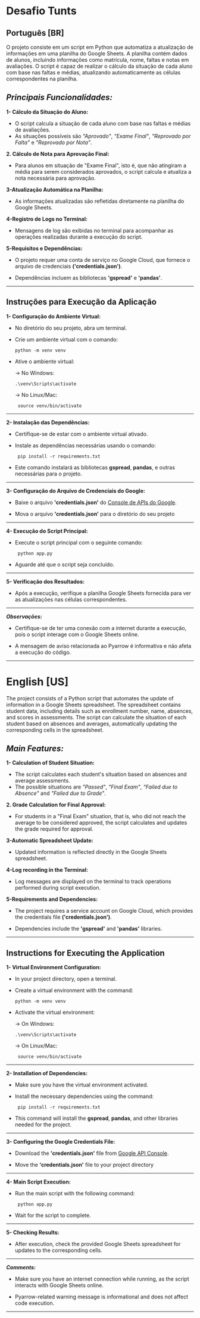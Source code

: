 
# Desafio Tunts
## Português [BR]

O projeto consiste em um script em Python que automatiza a atualização de informações em uma planilha do Google Sheets. A planilha contém dados de alunos, incluindo informações como matrícula, nome, faltas e notas em avaliações. O script é capaz de realizar o cálculo da situação de cada aluno com base nas faltas e médias, atualizando automaticamente as células correspondentes na planilha.

_Principais Funcionalidades:_
--

**1- Cálculo da Situação do Aluno:**

- O script calcula a situação de cada aluno com base nas faltas e médias de avaliações.
- As situações possíveis são *"Aprovado"*, *"Exame Final"*, *"Reprovado por Falta"* e *"Reprovado por Nota"*.

**2. Cálculo de Nota para Aprovação Final:**

- Para alunos em situação de "Exame Final", isto é, que não atingiram a média para serem considerados aprovados, o script calcula e atualiza a nota necessária para aprovação.

**3-Atualização Automática na Planilha:**

- As informações atualizadas são refletidas diretamente na planilha do Google Sheets.

**4-Registro de Logs no Terminal:**

- Mensagens de log são exibidas no terminal para acompanhar as operações realizadas durante a execução do script.

**5-Requisitos e Dependências:**

- O projeto requer uma conta de serviço no Google Cloud, que fornece o arquivo de credenciais **('credentials.json')**.

- Dependências incluem as bibliotecas **'gspread'** e **'pandas'**.















---
  ## Instruções para Execução da Aplicação

 **1- Configuração do Ambiente Virtual:**

- No diretório do seu projeto, abra um terminal.

- Crie um ambiente virtual com o comando:

      python -m venv venv
   
- Ative o ambiente virtual:

   -> No Windows:

      .\venv\Scripts\activate

   -> No Linux/Mac:

       source venv/bin/activate


---
**2- Instalação das Dependências:**

- Certifique-se de estar com o ambiente virtual ativado.

- Instale as dependências necessárias usando o comando:
       
       pip install -r requirements.txt

- Este comando instalará as bibliotecas **gspread**, **pandas**, e outras necessárias para o projeto.


---
**3- Configuração do Arquivo de Credenciais do Google:**

- Baixe o arquivo **'credentials.json'** do [Console de APIs do Google](https://console.cloud.google.com/apis/library?hl=pt-BR).

- Mova o arquivo **'credentials.json'** para o diretório do seu projeto
---

**4- Execução do Script Principal:**

- Execute o script principal com o seguinte comando:

       python app.py

- Aguarde até que o script seja concluído.

---

**5- Verificação dos Resultados:**

- Após a execução, verifique a planilha Google Sheets fornecida para ver as atualizações nas células correspondentes.

---


__*Observações:*__

- Certifique-se de ter uma conexão com a internet durante a execução, pois o script interage com o Google Sheets online.

- A mensagem de aviso relacionada ao Pyarrow é informativa e não afeta a execução do código.

---
# English [US]  
   
The project consists of a Python script that automates the update of information in a Google Sheets spreadsheet. The spreadsheet contains student data, including details such as enrollment number, name, absences, and scores in assessments. The script can calculate the situation of each student based on absences and averages, automatically updating the corresponding cells in the spreadsheet.


_Main Features:_
--

**1- Calculation of Student Situation:**

- The script calculates each student's situation based on absences and average assessments.
- The possible situations are *"Passed"*, *"Final Exam"*, *"Failed due to Absence"* and *"Failed due to Grade"*.

**2. Grade Calculation for Final Approval:**

- For students in a "Final Exam" situation, that is, who did not reach the average to be considered approved, the script calculates and updates the grade required for approval.

**3-Automatic Spreadsheet Update:**

-  Updated information is reflected directly in the Google Sheets spreadsheet.

**4-Log recording in the Terminal:**

- Log messages are displayed on the terminal to track operations performed during script execution.

**5-Requirements and Dependencies:**

- The project requires a service account on Google Cloud, which provides the credentials file **('credentials.json')**.

- Dependencies include the **'gspread'** and **'pandas'** libraries.
---

 ## Instructions for Executing the Application

 **1- Virtual Environment Configuration:**

- In your project directory, open a terminal.

- Create a virtual environment with the command:

      python -m venv venv
   
- Activate the virtual environment:

   -> On Windows:

      .\venv\Scripts\activate

   -> On Linux/Mac:

       source venv/bin/activate

---

**2- Installation of Dependencies:**

- Make sure you have the virtual environment activated.

- Install the necessary dependencies using the command:
       
       pip install -r requirements.txt

- This command will install the **gspread**, **pandas**, and other libraries needed for the project.


---
   
**3- Configuring the Google Credentials File:**

- Download the **'credentials.json'** file from [Google API Console](https://console.cloud.google.com/apis/library?hl=pt-BR).

- Move the **'credentials.json'** file to your project directory
---

**4- Main Script Execution:**

- Run the main script with the following command:

       python app.py

- Wait for the script to complete.

---

**5- Checking Results:**

- After execution, check the provided Google Sheets spreadsheet for updates to the corresponding cells.

---


__*Comments:*__

- Make sure you have an internet connection while running, as the script interacts with Google Sheets online.

- Pyarrow-related warning message is informational and does not affect code execution.

---

